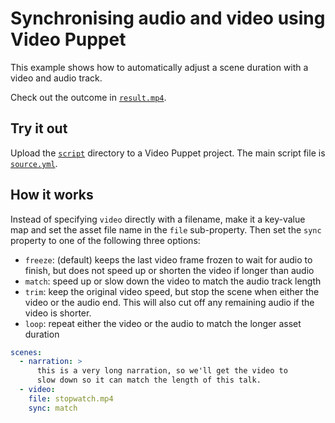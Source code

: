# Synchronising audio and video using Video Puppet  

This example shows how to automatically adjust a scene duration with a video and audio track. 

Check out the outcome in [`result.mp4`](result.mp4).

## Try it out

Upload the [`script`](script) directory to a Video Puppet project. The main script file is [`source.yml`](script/source.yml).

## How it works

Instead of specifying `video` directly with a filename, make it a key-value map and set the asset file name in the `file` sub-property. Then set the `sync` property to one of the following three options:

* `freeze`: (default) keeps the last video frame frozen to wait for audio to finish, but does not speed up or shorten the video if longer than audio
* `match`: speed up or slow down the video to match the audio track length
* `trim`: keep the original video speed, but stop the scene when either the video or the audio end. This will also cut off any remaining audio if the video is shorter.
* `loop`: repeat either the video or the audio to match the longer asset duration

```yaml
scenes:
  - narration: >
      this is a very long narration, so we'll get the video to 
      slow down so it can match the length of this talk.
  - video:
    file: stopwatch.mp4
    sync: match
```
